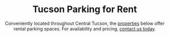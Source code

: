 ---
title: Tucson Parking for Rent
subtitle: Conveniently located throughout Central Tucson, the <a class="link dim" href="/portfolio">properties</a> below offer rental parking spaces. For availability and pricing, <a class="link dim" href="/contact">contact us today</a>.
mobile: https://vibecdn.azureedge.net/ctpm/CTPR_mapmobile52020.jpg
imageM: https://vibecdn.azureedge.net/ctpm/CTPR_map_5212020.jpg
imageL: https://vibecdn.azureedge.net/ctpm/CTPR_map_5212020.jpg
webpM: https://vibecdn.azureedge.net/ctpm/CTPR_map52120.webp
webpL: https://vibecdn.azureedge.net/ctpm/CTPR_map52120.webp
heading: Our Properties With Parking Rentals
heading2: Learn More About Parking Rentals
subheading:
property:
    - name: N Santa Rita Avenue
      description: North Santa Rita Avenue is located just four blocks West from Banner - University Medical Center Tucson. 
      parking: 2
    - name: E 7th Street
      description: East 7th Street is located just one block South of The University of Arizona. 
      parking: 12
    - name: N 1st Avenue
      description: North 1st Avenue is located just one block West from The University of Arizona.
      parking: 1
    - name: E 6th Street II
      description: East 6th Street II is located just two blocks West from The University of Arizona.
      parking: 1
    - name: Hawthorne Street
      description: Hawthorne Street is located just one block East of The University of Arizona.
      parking: 6
    - name: N Euclid Avenue
      description: North Euclid Avenue is located just two blocks North West of the University of Arizona. 
      parking: 7
    - name: E Mabel Street
      description: East Mabel Street is located just three blocks West from Banner- University Medical Center Tucson. 
      parking: 2
    - name: N 6th Avenue
      description: North 6th Avenue is located eleven blocks West from the University of Arizona.
      parking: 10
---